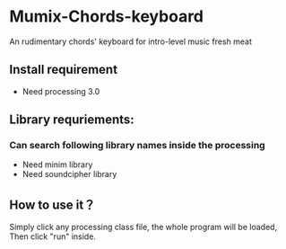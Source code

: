 # Mumix-Chords-keyboard
An rudimentary chords' keyboard for intro-level music fresh meat 

## Install requirement
- Need processing 3.0 

## Library requriements:
### Can search following library names inside the processing
- Need minim library 
- Need soundcipher library 


## How to use it？
Simply click any processing class file, the whole program will be loaded, Then click "run" inside.
